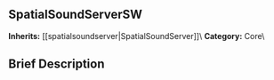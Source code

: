 ##  SpatialSoundServerSW  
**Inherits:** [[spatialsoundserver|SpatialSoundServer]]\\
**Category:** Core\\
##  Brief Description  

